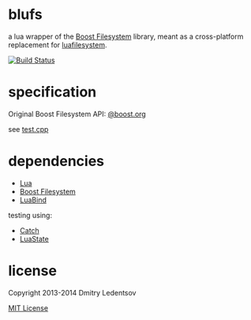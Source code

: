 blufs
=====

a lua wrapper of the [Boost Filesystem](http://www.boost.org/doc/libs/1_57_0/libs/filesystem/doc/reference.html) library, meant as a cross-platform replacement for [luafilesystem](http://keplerproject.github.io/luafilesystem/).

[![Build Status](https://travis-ci.org/d-led/blufs.png?branch=master)](https://travis-ci.org/d-led/blufs)


specification
=============

Original Boost Filesystem API: [@boost.org](http://www.boost.org/doc/libs/1_57_0/libs/filesystem/doc/reference.html)

see [test.cpp](./test.cpp)

dependencies
============

- [Lua](http://www.lua.org/)
- [Boost Filesystem](http://www.boost.org/doc/libs/1_47_0/libs/filesystem/v3/doc/reference.html)
- [LuaBind](http://www.rasterbar.com/products/luabind/docs.html)

testing using:
- [Catch](https://github.com/philsquared/Catch)
- [LuaState](https://github.com/AdUki/LuaState)

license
=======

Copyright 2013-2014 Dmitry Ledentsov

[MIT License](http://opensource.org/licenses/MIT)
